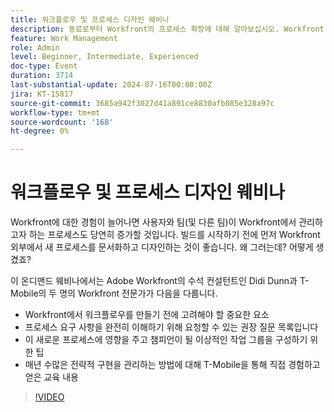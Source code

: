 ```yaml
---
title: 워크플로우 및 프로세스 디자인 웨비나
description: 동료로부터 Workfront의 프로세스 확장에 대해 알아보십시오. Workfront 외부의 워크플로우를 문서화하고 디자인하는 것이 중요한 이유에 대해 알아보고 온디맨드 웨비나에서 T-Mobile 전문가로부터 팁을 얻을 수 있습니다.
feature: Work Management
role: Admin
level: Beginner, Intermediate, Experienced
doc-type: Event
duration: 3714
last-substantial-update: 2024-07-16T00:00:00Z
jira: KT-15817
source-git-commit: 3685a942f3027d41a891ce8830afb085e328a97c
workflow-type: tm+mt
source-wordcount: '168'
ht-degree: 0%

---
```



# 워크플로우 및 프로세스 디자인 웨비나

Workfront에 대한 경험이 늘어나면 사용자와 팀(및 다른 팀)이 Workfront에서 관리하고자 하는 프로세스도 당연히 증가할 것입니다. 빌드를 시작하기 전에 먼저 Workfront 외부에서 새 프로세스를 문서화하고 디자인하는 것이 좋습니다. 왜 그러는데? 어떻게 생겼죠?

이 온디맨드 웨비나에서는 Adobe Workfront의 수석 컨설턴트인 Didi Dunn과 T-Mobile의 두 명의 Workfront 전문가가 다음을 다룹니다.

* Workfront에서 워크플로우를 만들기 전에 고려해야 할 중요한 요소
* 프로세스 요구 사항을 완전히 이해하기 위해 요청할 수 있는 권장 질문 목록입니다
* 이 새로운 프로세스에 영향을 주고 챔피언이 될 이상적인 작업 그룹을 구성하기 위한 팁
* 매년 수많은 전략적 구현을 관리하는 방법에 대해 T-Mobile을 통해 직접 경험하고 얻은 교육 내용

>[!VIDEO](https://video.tv.adobe.com/v/3431011/?learn=on)
